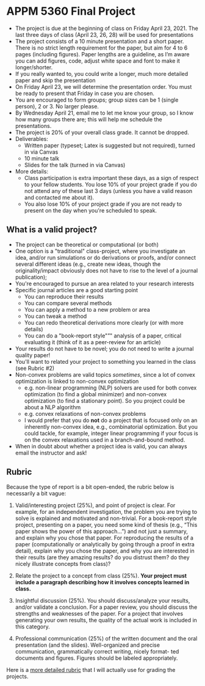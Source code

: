 # APPM 5360 Final Project

- The project is due at the beginning of class on Friday April 23, 2021.  The last three days of class (April 23, 26, 28) will be used for presentations
- The project consists of a 10 minute presentation and a short paper. There is no strict length requirement for the paper, but aim for 4 to 6 pages (including figures). Paper lengths are a guideline, as I’m aware you can add figures, code, adjust white space and font to make it longer/shorter.
- If you really wanted to, you could write a longer, much more detailed paper and skip the presentation
- On Friday April 23, we will determine the presentation order. You must be ready to present that Friday in case you are chosen.
- You are encouraged to form groups; group sizes can be 1 (single person), 2 or 3. No larger please.
- By Wednesday April 21, email me to let me know your group, so I know how many groups there are; this will help me schedule the presentations.
- The project is 20% of your overall class grade. It cannot be dropped.
- Deliverables:
  - Written paper (typeset; Latex is suggested but not required), turned in via Canvas
  - 10 minute talk
  - Slides for the talk (turned in via Canvas)
- More details:
  - Class participation is extra important these days, as a sign of respect to your fellow students.  You lose 10% of your project grade if you do not attend any of these last 3 days (unless you have a valid reason and contacted me about it).
  - You also lose 10% of your project grade if you are not ready to present on the day when you're scheduled to speak.
## What is a valid project?
- The project can be theoretical or computational (or both)
- One option is a "traditional" class-project, where you investigate an idea, and/or run simulations or do derivations or proofs, and/or connect several different ideas (e.g., create new ideas, though the originality/impact obviously does not have to rise to the level of a journal publication);
- You're encouraged to pursue an area related to your research interests
- Specific journal articles are a good starting point
  - You can reproduce their results
  - You can compare several methods
  - You can apply a method to a new problem or area
  - You can tweak a method
  - You can redo theoretical derivations more clearly (or with more details)
  - You can do a "book-report style"”" analysis of a paper, critical evaluating it (think of it as a peer-review for an article)
- Your results do not have to be novel; you do not need to write a journal quality paper!
- You'll want to related your project to something you learned in the class (see Rubric #2)
- Non-convex problems are valid topics *sometimes*, since a lot of convex optimization is linked to non-convex optimization
  - e.g. non-linear programming (NLP) solvers are used for both convex optimization (to find a global minimizer) and non-convex optimization (to find a stationary point). So you project could be about a NLP algorithm
  - e.g. convex relaxations of non-convex problems
  - I would prefer that you do **not** do a project that is focused only on an inherently non-convex idea, e.g., combinatorial optimization. But you could tackle, for example, integer linear programming if your focus is on the convex relaxations used in a branch-and-bound method.
- When in doubt about whether a project idea is valid, you can always email the instructor and ask!
## Rubric
Because the type of report is a bit open-ended, the rubric below is necessarily a bit vague:
1. Valid/interesting project (25%), and point of project is clear. For example, for an independent investigation, the problem you are trying to solve is explained and motivated and non-trivial. For a book-report style project, presenting on a paper, you need some kind of thesis (e.g., “This paper shows the power of this approach...”) and not just a summary, and explain why you chose that paper. For reproducing the results of a paper (computationally or analytically by going through a proof in extra detail), explain why you chose the paper, and why you are interested in their results (are they amazing results? do you distrust them? do they nicely illustrate concepts from class)?

2. Relate the project to a concept from class (25%). **Your project must include a paragraph describing how it involves concepts learned in class.**

3. Insightful discussion (25%). You should discuss/analyze your results, and/or validate a conclusion. For a paper review, you should discuss the strengths and weaknesses of the paper. For a project that involves generating your own results, the quality of the actual work is included in this category.

4. Professional communication (25%) of the written document and the oral presentation (and the slides). Well-organized and precise communication, grammatically correct writing, nicely format- ted documents and figures. Figures should be labeled appropriately.

Here is a [more detailed rubric](APPM5360_Spr20_ProjecRubric.pdf) that I will actually use for grading the projects.
